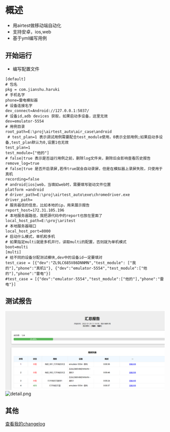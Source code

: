 #  概述
- 用airtest做移动端自动化
- 支持安卓，ios,web
- 基于yml编写用例


## 开始运行
- 编写配置文件
```buildoutcfg
[default]
# 包名
pkg = com.jianshu.haruki
# 手机名字
phone=雷电模拟器
# 设备连接名字
dev_connect=Android://127.0.0.1:5037/
# 设备id,adb devices 获取，如果启动多设备，这里无效
dev=emulator-5554
# 用例目录
root_path=E:\proj\airtest_auto\air_case\android
 # test_plan=1 表示调试用例需要配合test_module使用，0表示全部用例;如果启动多设备,test_plan默认为0,设置1也无效
test_plan=1
test_module=["他的"]
# false|true 表示是否运行用例之前，删除log文件夹，删除后会影响查看历史报告
remove_log=true
# false|true 是否开启录屏,若传true就会自动录屏，但是在模拟器上录屏失败，只使用于真机
recording=false
# android|ios|web，当填如web时，需要填写驱动文件位置
platform =android
# driver_path=E:\proj\airtest_auto\exe\chromedriver.exe
driver_path=
# 服务器信的信息，比如本地的ip，用来展示报告
report_host=172.31.105.196
# 本地服务器路径，我把源代码中的report也放在里面了
local_host_path=E:\proj\aritest
# 本地服务器端口
local_host_port=8000
# 启动什么模式，单机和多机
# 如果指定multi就是多机并行，读取multi的配置，否则就为单机模式
boot=multi
[multi]
# 给不同的设备分配测试模块,dev中的设备id一定要填对
test_case = [{"dev":"ZL9LC685V86DNNMN","test_module": ["我的"],"phone":"真机1"}, {"dev":"emulator-5554","test_module":["他的"],"phone":"雷电"}]
#test_case = [{"dev":"emulator-5554","test_module":["他的"],"phone":"雷电"}]

```

## 测试报告
![summary.png](img/summary.png "report2.png")
![detail.png](img/detail.png "report2.png")
 
   
## 其他
[查看我的changelog](changelog.MD)
